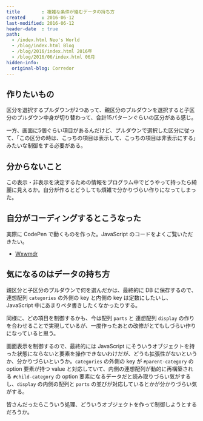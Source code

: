 ```yaml
---
title        : 複雑な条件が絡むデータの持ち方
created      : 2016-06-12
last-modified: 2016-06-12
header-date  : true
path:
  - /index.html Neo's World
  - /blog/index.html Blog
  - /blog/2016/index.html 2016年
  - /blog/2016/06/index.html 06月
hidden-info:
  original-blog: Corredor
---
```


## 作りたいもの

区分を選択するプルダウンが2つあって、親区分のプルダウンを選択すると子区分のプルダウン中身が切り替わって、合計15パターンぐらいの区分がある感じ。

一方、画面に5個ぐらい項目があるんだけど、プルダウンで選択した区分に従って、「この区分の時は、こっちの項目は表示して、こっちの項目は非表示にする」みたいな制御をする必要がある。

## 分からないこと

この表示・非表示を決定するための情報をプログラム中でどうやって持ったら綺麗に見えるか。自分が作るとどうしても煩雑で分かりづらい作りになってしまった。

## 自分がコーディングするとこうなった

実際に CodePen で動くものを作った。JavaScript のコードをよくご覧いただきたい。

- [Wxwmdr](http://codepen.io/Neos21/pen/Wxwmdr/)

## 気になるのはデータの持ち方

親区分と子区分のプルダウンで何を選んだかは、最終的に DB に保存するので、連想配列 `categories` の外側の key と内側の key は定数にしたいし、JavaScript 中にあまりベタ書きしたくなかったりする。

同様に、どの項目を制御するかも、今は配列 `parts` と 連想配列 `display` の作りを合わせることで実現しているが、一度作ったあとの改修がとてもしづらい作りになっていると思う。

画面表示を制御するので、最終的には JavaScript にそういうオブジェクトを持った状態にならないと要素を操作できないわけだが、どうも拡張性がないというか、分かりづらいというか。`categories` の外側の key が `#parent-category` の option 要素が持つ value と対応していて、内側の連想配列が動的に再構築される `#child-category` の option 要素になるデータだと読み取りづらい気がするし、`display` の内側の配列と `parts` の並びが対応しているとかが分かりづらい気がする。

皆さんだったらこういう処理、どういうオブジェクトを作って制御しようとするだろうか。
